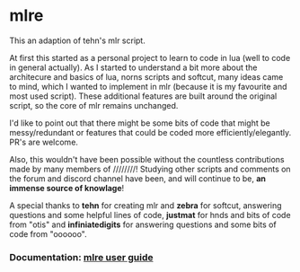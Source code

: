 # mlre

This an adaption of tehn's mlr script.

At first this started as a personal project to learn to code in lua (well to code in general actually). As I started to understand a bit more about the architecure and basics of lua, norns scripts and softcut, many ideas came to mind, which I wanted to implement in mlr (because it is my favourite and most used script). These additional features are built around the original script, so the core of mlr remains unchanged.

I'd like to point out that there might be some bits of code that might be messy/redundant or features that could be coded more efficiently/elegantly. PR's are welcome.

Also, this wouldn't have been possible without the countless contributions made by many members of ////////! Studying other scripts and comments on the forum and discord channel have been, and will continue to be, **an immense source of knowlage**! 

A special thanks to **tehn** for creating mlr and **zebra** for softcut, answering questions and some helpful lines of code, **justmat** for hnds and bits of code from "otis" and **infiniatedigits** for answering questions and some bits of code from "oooooo".

### Documentation: [mlre user guide](https://github.com/sonoCircuits/mlre/blob/main/docs/mlre%20user%20guide.pdf)
